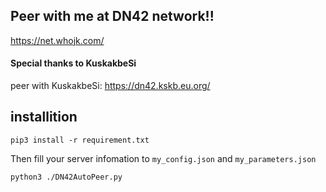 ## Peer with me at DN42 network!!

https://net.whojk.com/

#### Special thanks to KuskakbeSi

peer with KuskakbeSi:
https://dn42.kskb.eu.org/

## installition

```
pip3 install -r requirement.txt
```

Then fill your server infomation to ```my_config.json``` and ```my_parameters.json```

```
python3 ./DN42AutoPeer.py
```
